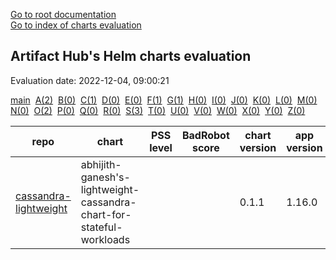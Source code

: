 [Go to root documentation](https://vicenteherrera.com/secobs-charts)  
[Go to index of charts evaluation](https://vicenteherrera.com/secobs-charts/docs/generated/charts_levels)

## Artifact Hub's Helm charts evaluation

Evaluation date: 2022-12-04, 09:00:21

[main](./charts_levels)&nbsp; [A(2)](./charts_levels_a)&nbsp; [B(0)](./charts_levels_b)&nbsp; [C(1)](./charts_levels_c)&nbsp; [D(0)](./charts_levels_d)&nbsp; [E(0)](./charts_levels_e)&nbsp; [F(1)](./charts_levels_f)&nbsp; [G(1)](./charts_levels_g)&nbsp; [H(0)](./charts_levels_h)&nbsp; [I(0)](./charts_levels_i)&nbsp; [J(0)](./charts_levels_j)&nbsp; [K(0)](./charts_levels_k)&nbsp; [L(0)](./charts_levels_l)&nbsp; [M(0)](./charts_levels_m)&nbsp; [N(0)](./charts_levels_n)&nbsp; [O(2)](./charts_levels_o)&nbsp; [P(0)](./charts_levels_p)&nbsp; [Q(0)](./charts_levels_q)&nbsp; [R(0)](./charts_levels_r)&nbsp; [S(3)](./charts_levels_s)&nbsp; [T(0)](./charts_levels_t)&nbsp; [U(0)](./charts_levels_u)&nbsp; [V(0)](./charts_levels_v)&nbsp; [W(0)](./charts_levels_w)&nbsp; [X(0)](./charts_levels_x)&nbsp; [Y(0)](./charts_levels_y)&nbsp; [Z(0)](./charts_levels_z)&nbsp; 

| repo | chart | PSS level | BadRobot score | chart version | app version |
|------|------|------|------|------|------|
| [cassandra-lightweight](https://abhijithganesh.github.io/helm-cassandra/) | abhijith-ganesh's-lightweight-cassandra-chart-for-stateful-workloads |  |  | 0.1.1 | 1.16.0 |
